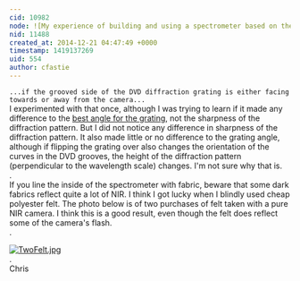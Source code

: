 ```yaml
---
cid: 10982
node: ![My experience of building and using a spectrometer based on the Public Lab design](../notes/MrBumper/12-20-2014/my-experience-of-building-and-using-a-spectrometer-based-on-the-public-lab-design)
nid: 11488
created_at: 2014-12-21 04:47:49 +0000
timestamp: 1419137269
uid: 554
author: cfastie
---
```


`...if the grooved side of the DVD diffraction grating is either facing towards or away from the camera...`  
I experimented with that once, although I was trying to learn if it made any difference to the [best angle for the grating](http://publiclab.org/notes/cfastie/2-12-2013/grating-angle-dvdr), not the sharpness of the diffraction pattern. But I did not notice any difference in sharpness of the diffraction pattern. It also made little or no difference to the grating angle, although if flipping the grating over also changes the orientation of the curves in the DVD grooves, the height of the diffraction pattern (perpendicular to the wavelength scale) changes. I'm not sure why that is.  
.  
If you line the inside of the spectrometer with fabric, beware that some dark fabrics reflect quite a lot of NIR. I think I got lucky when I blindly used cheap polyester felt. The photo below is of two purchases of felt taken with a pure NIR camera. I think this is a good result, even though the felt does reflect some of the camera's flash.  
.  

[![TwoFelt.jpg](https://i.publiclab.org/system/images/photos/000/008/514/medium/TwoFelt.jpg)](https://i.publiclab.org/system/images/photos/000/008/514/original/TwoFelt.jpg)  
.  
Chris








